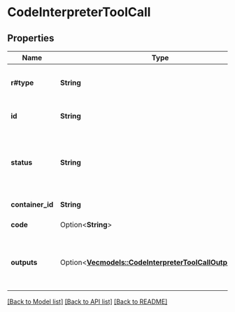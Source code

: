 # CodeInterpreterToolCall

## Properties

Name | Type | Description | Notes
------------ | ------------- | ------------- | -------------
**r#type** | **String** | The type of the code interpreter tool call. Always `code_interpreter_call`.  | 
**id** | **String** | The unique ID of the code interpreter tool call.  | 
**status** | **String** | The status of the code interpreter tool call. Valid values are `in_progress`, `completed`, `incomplete`, `interpreting`, and `failed`.  | 
**container_id** | **String** | The ID of the container used to run the code.  | 
**code** | Option<**String**> | The code to run, or null if not available.  | 
**outputs** | Option<[**Vec<models::CodeInterpreterToolCallOutputsInner>**](CodeInterpreterToolCall_outputs_inner.md)> | The outputs generated by the code interpreter, such as logs or images. Can be null if no outputs are available.  | 

[[Back to Model list]](../README.md#documentation-for-models) [[Back to API list]](../README.md#documentation-for-api-endpoints) [[Back to README]](../README.md)


